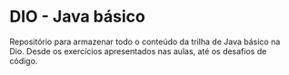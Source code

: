 # DIO - Java básico
Repositório para armazenar todo o conteúdo da trilha de Java básico na Dio. Desde os exercícios apresentados nas aulas, até os desafios de código. 
